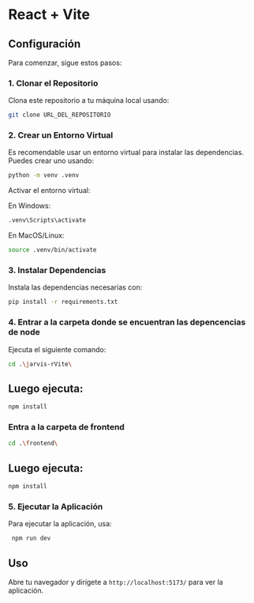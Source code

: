 # React + Vite

## Configuración

Para comenzar, sigue estos pasos:

### 1. Clonar el Repositorio

Clona este repositorio a tu máquina local usando:

```bash
git clone URL_DEL_REPOSITORIO
```

### 2. Crear un Entorno Virtual

Es recomendable usar un entorno virtual para instalar las dependencias. Puedes crear uno usando:

```bash
python -m venv .venv
```

Activar el entorno virtual:

En Windows:
```bash
.venv\Scripts\activate
```

En MacOS/Linux:
```bash
source .venv/bin/activate
```
### 3. Instalar Dependencias

Instala las dependencias necesarias con:

```bash
pip install -r requirements.txt
```


### 4. Entrar a la carpeta donde se encuentran las depencencias de node
Ejecuta el siguiente comando:
```bash
cd .\jarvis-rVite\
```

## Luego ejecuta:
```bash
npm install
```

### Entra a la carpeta de frontend
```bash
cd .\frontend\
```

## Luego ejecuta:
```bash
npm install
```

### 5. Ejecutar la Aplicación

Para ejecutar la aplicación, usa:

```bash
 npm run dev
```

## Uso

Abre tu navegador y dirígete a `http://localhost:5173/` para ver la aplicación.
